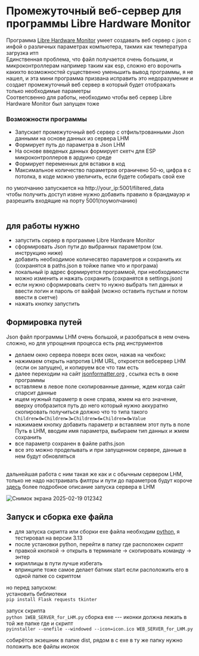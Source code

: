 # Промежуточный веб-сервер для программы Libre Hardware Monitor
Программа [Libre Hardware Monitor](https://github.com/LibreHardwareMonitor/LibreHardwareMonitor)  умеет создавать веб сервер с json с инфой о различных параметрах компьютера, такмих как температура загрузка итп <br> 
Единственная проблема, что файл получается очень большим, и микроконтроллерам например таким как esp, сложно его ворочить <br> 
какихто возможностей существенно уменьшить вывод программы, я не нашел, и эта мини программа призвана исправить это недоразумение и создает промежуточный веб сервер в который будет отображать только необходимые параметры <br> 
Соответсвенно для работы, необходимо чтобы веб сервер  Libre Hardware Monitor был запущен тоже 
### Возможности программы
+ Запускает промежуточный веб сервер с отфильтрованными Json данными на основе данных из сервера LHM
+ Формирует путь до параметра в Json LHM
+ На основе введеных данных формирует скетч для ESP микроконтроллеров в ардуино среде
+ Формирует переменных для вставки в код
+ Максимальное количество параметров ограничено 50-ю, цифра в с потолка, в коде можно увеличить, если будете собирать свой exe

по умолчанию запускается на http://your_ip:5001/filtered_data <br>
чтобы получить доступ извне нужно добавить правило в брандмауэр и разрешить входящие на порту 5001(поумолчанию)<br>
<br>
## для работы нужно
+ запустить сервер в программе Libre Hardware Monitor
+ сформировать Json пути до выбранных параметром (см. инструкцию ниже)
+ добавить необходимое количесвтво параметров и сохранить их (сохранятся в paths.json в тойже папке что и програма)
+ локальный ip адрес формируется программой, при необходимости можно изменить и нажать сохранить (сохранятся в settings.json)
+ если нужно сформировать скетч то нужно выбрать тип данных и ввести логин и пароль от вайфай (можно оставить пустым и потом ввести в скетче)
+ нажать кнопку запустить 



## Формировка путей 
Json файл программы LHM очень большой, и разобраться в нем очень сложно, но для упрощения процесса есть ряд инструментов <br>
+ делаем окно сервера поверх всех окон, нажав на чекбокс
+ нажимаем открыть напротив LHM URL, откроется вебсервер LHM (если он запущен), и копируем все что там есть 
+ далее переходим на сайт [jsonformatter.org](https://jsonformatter.org/json-parser) , ссылка есть в окне программы
+ вставляем в левое поле скопированные данные, ждем когда сайт спарсит данные
+ ищем нужный параметр в окне справа, жмем на его значение, вверху отобразится путь до него который нужно аккуратно скопировать 
 получиться должно что то типа такого ```Children►0►Children►3►Children►6►Children►0►Value``` <br>
+ нажимаем кнопку добавить параметр и вставляем этот путь в поле Путь в LHM, вводим имя параметра, выбираем тип данных и жмем сохранить
+ все параметр сохранен в файле paths.json 
+ все это можно проделывать и при запущенном сервере, данные в нем будут обновляться

<br> дальнейшая работа с ним такая же как и с обычным сервером LHM, только не надо настраивать филтры и пути до параметров будут короче
[здесь](https://dzen.ru/a/ZFaVALzPNRycfvjs?ysclid=m7901ppl29114638609) более подробное описание запуска сервера в LHM 

![Снимок экрана 2025-02-19 012342](https://github.com/user-attachments/assets/48d1ed87-aced-430d-9cf2-576cd555e976)

## Запуск и сборка exe файла
+ для запуска скрипта или сборки exe файла необходим [python](https://www.python.org/downloads/), я тестировал на версии 3.13 
+ после установки python, перейти в папку где расположен скрипт 
+ правкой кнопкой -> открыть в терминале -> скопировать команду -> энтер
+ кириллицы в пути лучше избегать
+ впринципе тоже самое делает батник start если расположить его в одной папке со скриптом

но перед запуском: <br>
установить библиотеки<br>
```pip install Flask requests tkinter```



запуск скрипта<br>
```python 1WEB_SERVER_for_LHM.py```
сборка exe --- иконки должна лежать в той же папке где и скрипт<br>
```pyinstaller --onefile --windowed --icon=icon.ico WEB_SERVER_for_LHM.py```

собирётся экзешник в папке dist, 
рядом в с exe в ту же папку нужно положить все файлы иконок <br>




